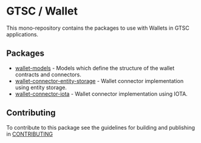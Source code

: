 # GTSC / Wallet

This mono-repository contains the packages to use with Wallets in GTSC applications.

## Packages

- [wallet-models](packages/wallet-models/README.md) - Models which define the structure of the wallet contracts and connectors.
- [wallet-connector-entity-storage](packages/wallet-connector-entity-storage/README.md) - Wallet connector implementation using entity storage.
- [wallet-connector-iota](packages/wallet-connector-iota/README.md) - Wallet connector implementation using IOTA.

## Contributing

To contribute to this package see the guidelines for building and publishing in [CONTRIBUTING](./CONTRIBUTING.md)
